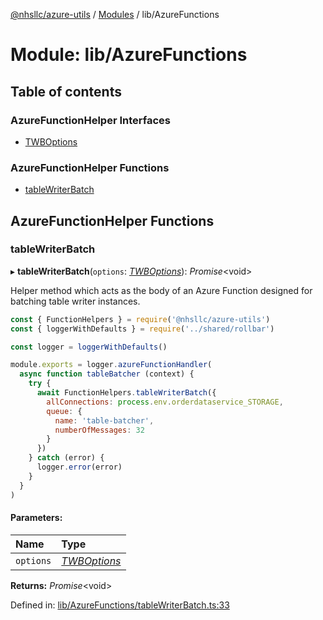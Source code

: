 [@nhsllc/azure-utils](../README.md) / [Modules](../modules.md) / lib/AzureFunctions

# Module: lib/AzureFunctions

## Table of contents

### AzureFunctionHelper Interfaces

- [TWBOptions](../interfaces/lib_azurefunctions.twboptions.md)

### AzureFunctionHelper Functions

- [tableWriterBatch](lib_azurefunctions.md#tablewriterbatch)

## AzureFunctionHelper Functions

### tableWriterBatch

▸ **tableWriterBatch**(`options`: [*TWBOptions*](../interfaces/lib_azurefunctions.twboptions.md)): *Promise*<void\>

Helper method which acts as the body of an Azure Function designed for batching table writer instances.

```javascript
const { FunctionHelpers } = require('@nhsllc/azure-utils')
const { loggerWithDefaults } = require('../shared/rollbar')

const logger = loggerWithDefaults()

module.exports = logger.azureFunctionHandler(
  async function tableBatcher (context) {
    try {
      await FunctionHelpers.tableWriterBatch({
        allConnections: process.env.orderdataservice_STORAGE,
        queue: {
          name: 'table-batcher',
          numberOfMessages: 32
        }
      })
    } catch (error) {
      logger.error(error)
    }
  }
)
```

#### Parameters:

Name | Type |
:------ | :------ |
`options` | [*TWBOptions*](../interfaces/lib_azurefunctions.twboptions.md) |

**Returns:** *Promise*<void\>

Defined in: [lib/AzureFunctions/tableWriterBatch.ts:33](https://github.com/nhsllc/azure-utils/blob/cab3408/lib/AzureFunctions/tableWriterBatch.ts#L33)
